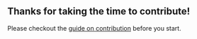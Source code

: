 ## Thanks for taking the time to contribute!

Please checkout the [guide on contribution](docs_website/docs/contributing/overview.md) before you start.
